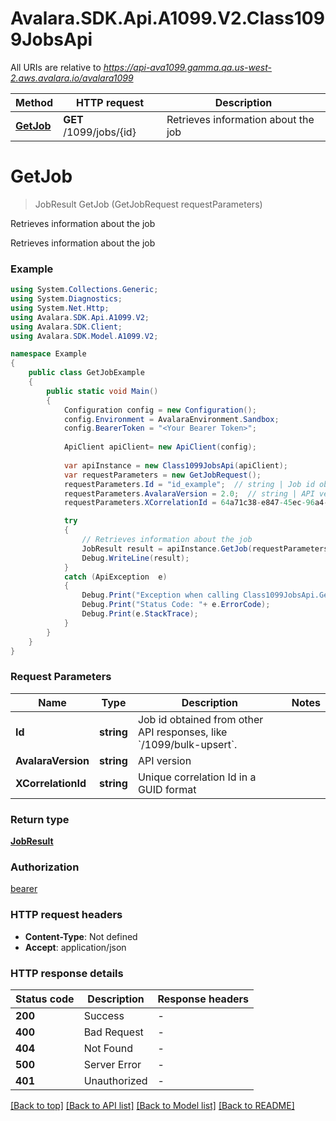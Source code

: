# Avalara.SDK.Api.A1099.V2.Class1099JobsApi

All URIs are relative to *https://api-ava1099.gamma.qa.us-west-2.aws.avalara.io/avalara1099*

Method | HTTP request | Description
------------- | ------------- | -------------
[**GetJob**](Class1099JobsApi.md#getjob) | **GET** /1099/jobs/{id} | Retrieves information about the job


<a name="getjob"></a>
# **GetJob**
> JobResult GetJob (GetJobRequest requestParameters)

Retrieves information about the job

Retrieves information about the job

### Example
```csharp
using System.Collections.Generic;
using System.Diagnostics;
using System.Net.Http;
using Avalara.SDK.Api.A1099.V2;
using Avalara.SDK.Client;
using Avalara.SDK.Model.A1099.V2;

namespace Example
{
    public class GetJobExample
    {
        public static void Main()
        {
            Configuration config = new Configuration();
            config.Environment = AvalaraEnvironment.Sandbox;
            config.BearerToken = "<Your Bearer Token>";
            
            ApiClient apiClient= new ApiClient(config);
            
            var apiInstance = new Class1099JobsApi(apiClient);
            var requestParameters = new GetJobRequest();
            requestParameters.Id = "id_example";  // string | Job id obtained from other API responses, like `/1099/bulk-upsert`.
            requestParameters.AvalaraVersion = 2.0;  // string | API version
            requestParameters.XCorrelationId = 64a71c38-e847-45ec-96a4-dbd7ba15e571;  // string | Unique correlation Id in a GUID format

            try
            {
                // Retrieves information about the job
                JobResult result = apiInstance.GetJob(requestParameters);
                Debug.WriteLine(result);
            }
            catch (ApiException  e)
            {
                Debug.Print("Exception when calling Class1099JobsApi.GetJob: " + e.Message );
                Debug.Print("Status Code: "+ e.ErrorCode);
                Debug.Print(e.StackTrace);
            }
        }
    }
}
```

### Request Parameters

Name | Type | Description  | Notes
------------- | ------------- | ------------- | -------------
 **Id** | **string**| Job id obtained from other API responses, like &#x60;/1099/bulk-upsert&#x60;. | 
 **AvalaraVersion** | **string**| API version | 
 **XCorrelationId** | **string**| Unique correlation Id in a GUID format | 

### Return type

[**JobResult**](JobResult.md)

### Authorization

[bearer](../../../README.md#bearer)

### HTTP request headers

 - **Content-Type**: Not defined
 - **Accept**: application/json


### HTTP response details
| Status code | Description | Response headers |
|-------------|-------------|------------------|
| **200** | Success |  -  |
| **400** | Bad Request |  -  |
| **404** | Not Found |  -  |
| **500** | Server Error |  -  |
| **401** | Unauthorized |  -  |

[[Back to top]](#) [[Back to API list]](../../../README.md#documentation-for-api-endpoints) [[Back to Model list]](../../../README.md#documentation-for-models) [[Back to README]](../../../README.md)


